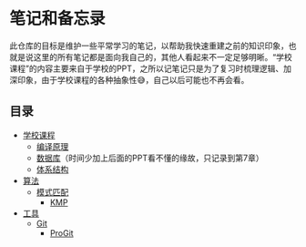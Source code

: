 # 笔记和备忘录
此仓库的目标是维护一些平常学习的笔记，以帮助我快速重建之前的知识印象，也就是说这里的所有笔记都是面向我自己的，其他人看起来不一定足够明晰。“学校课程”的内容主要来自于学校的PPT，之所以记笔记只是为了复习时梳理逻辑、加深印象，由于学校课程的各种抽象性😅，自己以后可能也不再会看。

## 目录
- [学校课程](学校课程)
    - [编译原理](学校课程/编译原理)
    - [数据库](学校课程/数据库)（时间少加上后面的PPT看不懂的缘故，只记录到第7章）
    - [体系结构](学校课程/体系结构)
- [算法](算法)
    - [模式匹配](算法/模式匹配)
        - [KMP](算法/模式匹配/KMP)
- [工具](工具)
    - [Git](工具/Git)
        - [ProGit](工具/Git/ProGit)
